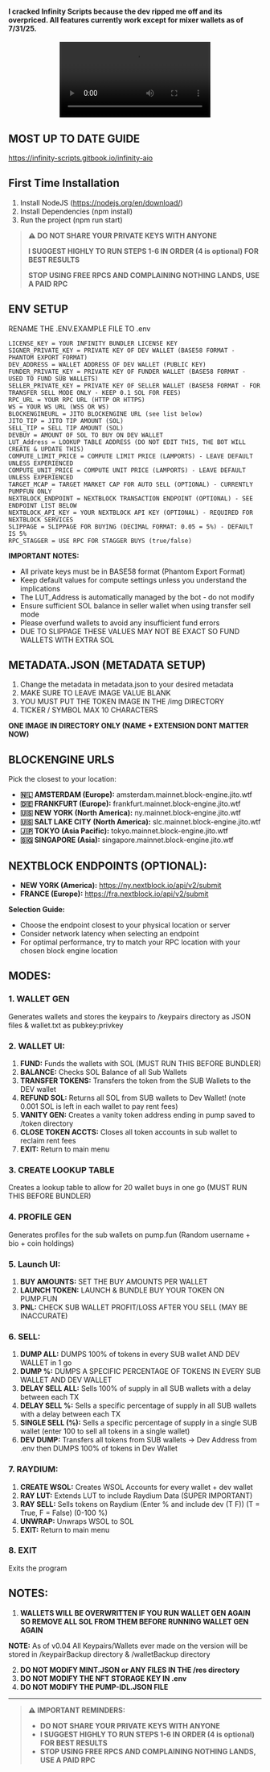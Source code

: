 

#### I cracked Infinity Scripts because the dev ripped me off and its overpriced. All features currently work except for mixer wallets as of 7/31/25.

<video
  src="https://github.com/user-attachments/assets/3891c92c-2bf2-4e67-ad9c-4a496e4039e3/crackedinfinity.mp4"
  controls
  playsinline
  style="max-width:100%;height:auto;display:block;margin:0 auto;">
</video>



## MOST UP TO DATE GUIDE
https://infinity-scripts.gitbook.io/infinity-aio



## First Time Installation
1. Install NodeJS (https://nodejs.org/en/download/)
2. Install Dependencies (npm install)
3. Run the project (npm run start)

> **⚠️ DO NOT SHARE YOUR PRIVATE KEYS WITH ANYONE**
> 
> **I SUGGEST HIGHLY TO RUN STEPS 1-6 IN ORDER (4 is optional) FOR BEST RESULTS**
> 
> **STOP USING FREE RPCS AND COMPLAINING NOTHING LANDS, USE A PAID RPC**

## ENV SETUP
RENAME THE .ENV.EXAMPLE FILE TO .env

```
LICENSE_KEY = YOUR INFINITY BUNDLER LICENSE KEY
SIGNER_PRIVATE_KEY = PRIVATE KEY OF DEV WALLET (BASE58 FORMAT - PHANTOM EXPORT FORMAT)
DEV_ADDRESS = WALLET ADDRESS OF DEV WALLET (PUBLIC KEY)
FUNDER_PRIVATE_KEY = PRIVATE KEY OF FUNDER WALLET (BASE58 FORMAT - USED TO FUND SUB WALLETS)
SELLER_PRIVATE_KEY = PRIVATE KEY OF SELLER WALLET (BASE58 FORMAT - FOR TRANSFER SELL MODE ONLY - KEEP 0.1 SOL FOR FEES)
RPC_URL = YOUR RPC URL (HTTP OR HTTPS)
WS = YOUR WS URL (WSS OR WS)
BLOCKENGINEURL = JITO BLOCKENGINE URL (see list below)
JITO_TIP = JITO TIP AMOUNT (SOL)
SELL_TIP = SELL TIP AMOUNT (SOL)
DEVBUY = AMOUNT OF SOL TO BUY ON DEV WALLET
LUT_Address = LOOKUP TABLE ADDRESS (DO NOT EDIT THIS, THE BOT WILL CREATE & UPDATE THIS)
COMPUTE_LIMIT_PRICE = COMPUTE LIMIT PRICE (LAMPORTS) - LEAVE DEFAULT UNLESS EXPERIENCED
COMPUTE_UNIT_PRICE = COMPUTE UNIT PRICE (LAMPORTS) - LEAVE DEFAULT UNLESS EXPERIENCED
TARGET_MCAP = TARGET MARKET CAP FOR AUTO SELL (OPTIONAL) - CURRENTLY PUMPFUN ONLY
NEXTBLOCK_ENDPOINT = NEXTBLOCK TRANSACTION ENDPOINT (OPTIONAL) - SEE ENDPOINT LIST BELOW
NEXTBLOCK_API_KEY = YOUR NEXTBLOCK API KEY (OPTIONAL) - REQUIRED FOR NEXTBLOCK SERVICES
SLIPPAGE = SLIPPAGE FOR BUYING (DECIMAL FORMAT: 0.05 = 5%) - DEFAULT IS 5%
RPC_STAGGER = USE RPC FOR STAGGER BUYS (true/false)
```

**IMPORTANT NOTES:**
- All private keys must be in BASE58 format (Phantom Export Format)
- Keep default values for compute settings unless you understand the implications
- The LUT_Address is automatically managed by the bot - do not modify
- Ensure sufficient SOL balance in seller wallet when using transfer sell mode
- Please overfund wallets to avoid any insufficient fund errors
- DUE TO SLIPPAGE THESE VALUES MAY NOT BE EXACT SO FUND WALLETS WITH EXTRA SOL

## METADATA.JSON (METADATA SETUP)
1. Change the metadata in metadata.json to your desired metadata
2. MAKE SURE TO LEAVE IMAGE VALUE BLANK
3. YOU MUST PUT THE TOKEN IMAGE IN THE /img DIRECTORY 
4. TICKER / SYMBOL MAX 10 CHARACTERS

**ONE IMAGE IN DIRECTORY ONLY (NAME + EXTENSION DONT MATTER NOW)**

## BLOCKENGINE URLS
Pick the closest to your location:
- **🇳🇱 AMSTERDAM (Europe):** amsterdam.mainnet.block-engine.jito.wtf
- **🇩🇪 FRANKFURT (Europe):** frankfurt.mainnet.block-engine.jito.wtf
- **🇺🇸 NEW YORK (North America):** ny.mainnet.block-engine.jito.wtf
- **🇺🇸 SALT LAKE CITY (North America):** slc.mainnet.block-engine.jito.wtf
- **🇯🇵 TOKYO (Asia Pacific):** tokyo.mainnet.block-engine.jito.wtf
- **🇸🇬 SINGAPORE (Asia):** singapore.mainnet.block-engine.jito.wtf

## NEXTBLOCK ENDPOINTS (OPTIONAL):
- **NEW YORK (America):** https://ny.nextblock.io/api/v2/submit
- **FRANCE (Europe):** https://fra.nextblock.io/api/v2/submit

**Selection Guide:**
- Choose the endpoint closest to your physical location or server
- Consider network latency when selecting an endpoint
- For optimal performance, try to match your RPC location with your chosen block engine location

## MODES:

### 1. WALLET GEN
Generates wallets and stores the keypairs to /keypairs directory as JSON files & wallet.txt as pubkey:privkey 

### 2. WALLET UI:
  1. **FUND:** Funds the wallets with SOL (MUST RUN THIS BEFORE BUNDLER)
  2. **BALANCE:** Checks SOL Balance of all Sub Wallets
  3. **TRANSFER TOKENS:** Transfers the token from the SUB Wallets to the DEV wallet
  4. **REFUND SOL:** Returns all SOL from SUB wallets to Dev Wallet! (note 0.001 SOL is left in each wallet to pay rent fees)
  5. **VANITY GEN:** Creates a vanity token address ending in pump saved to /token directory
  6. **CLOSE TOKEN ACCTS:** Closes all token accounts in sub wallet to reclaim rent fees
  7. **EXIT:** Return to main menu

### 3. CREATE LOOKUP TABLE
Creates a lookup table to allow for 20 wallet buys in one go (MUST RUN THIS BEFORE BUNDLER)

### 4. PROFILE GEN
Generates profiles for the sub wallets on pump.fun (Random username + bio + coin holdings)

### 5. Launch UI:
  1. **BUY AMOUNTS:** SET THE BUY AMOUNTS PER WALLET
  2. **LAUNCH TOKEN:** LAUNCH & BUNDLE BUY YOUR TOKEN ON PUMP.FUN
  3. **PNL:** CHECK SUB WALLET PROFIT/LOSS AFTER YOU SELL (MAY BE INACCURATE)

### 6. SELL:
  1. **DUMP ALL:** DUMPS 100% of tokens in every SUB wallet AND DEV WALLET in 1 go 
  2. **DUMP %:** DUMPS A SPECIFIC PERCENTAGE OF TOKENS IN EVERY SUB WALLET AND DEV WALLET
  3. **DELAY SELL ALL:** Sells 100% of supply in all SUB wallets with a delay between each TX 
  4. **DELAY SELL %:** Sells a specific percentage of supply in all SUB wallets with a delay between each TX
  5. **SINGLE SELL (%):** Sells a specific percentage of supply in a single SUB wallet (enter 100 to sell all tokens in a single wallet)
  6. **DEV DUMP:** Transfers all tokens from SUB wallets -> Dev Address from .env then DUMPS 100% of tokens in Dev Wallet

### 7. RAYDIUM:
  1. **CREATE WSOL:** Creates WSOL Accounts for every wallet + dev wallet
  2. **RAY LUT:** Extends LUT to include Raydium Data (SUPER IMPORTANT)
  3. **RAY SELL:** Sells tokens on Raydium (Enter % and include dev (T F)) (T = True, F = False) (0-100 %)
  4. **UNWRAP:** Unwraps WSOL to SOL
  5. **EXIT:** Return to main menu

### 8. EXIT
Exits the program

## NOTES:

1. **WALLETS WILL BE OVERWRITTEN IF YOU RUN WALLET GEN AGAIN SO REMOVE ALL SOL FROM THEM BEFORE RUNNING WALLET GEN AGAIN**

**NOTE:** As of v0.04 All Keypairs/Wallets ever made on the version will be stored in /keypairBackup directory & /walletBackup directory

2. **DO NOT MODIFY MINT.JSON or ANY FILES IN THE /res directory**
3. **DO NOT MODIFY THE NFT STORAGE KEY IN .env**
4. **DO NOT MODIFY THE PUMP-IDL.JSON FILE**

---

> **⚠️ IMPORTANT REMINDERS:**
> 
> - **DO NOT SHARE YOUR PRIVATE KEYS WITH ANYONE**
> - **I SUGGEST HIGHLY TO RUN STEPS 1-6 IN ORDER (4 is optional) FOR BEST RESULTS**
> - **STOP USING FREE RPCS AND COMPLAINING NOTHING LANDS, USE A PAID RPC**
